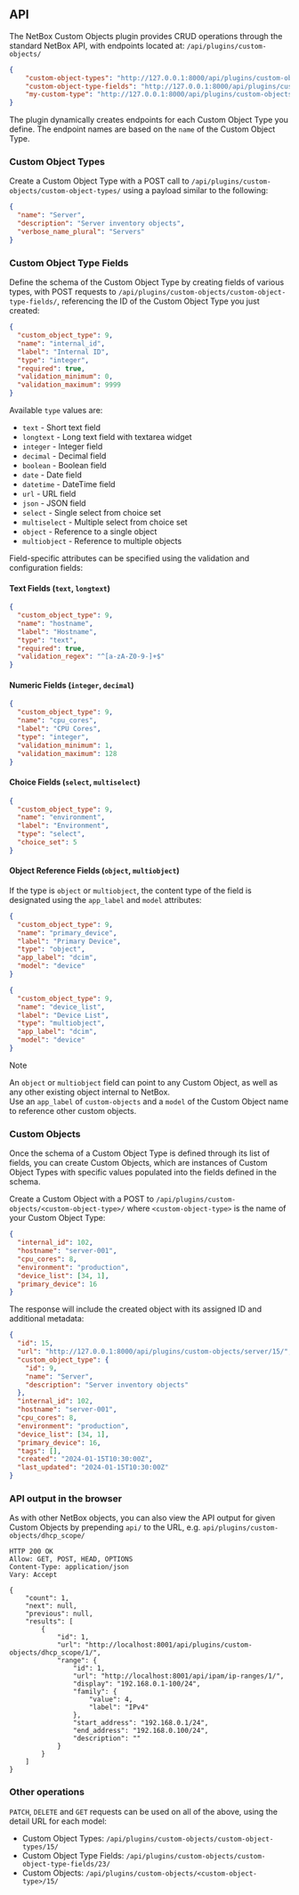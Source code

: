 ## API

The NetBox Custom Objects plugin provides CRUD operations through the standard NetBox API, with endpoints located at: `/api/plugins/custom-objects/`

```json
{
    "custom-object-types": "http://127.0.0.1:8000/api/plugins/custom-objects/custom-object-types/",
    "custom-object-type-fields": "http://127.0.0.1:8000/api/plugins/custom-objects/custom-object-type-fields/",
    "my-custom-type": "http://127.0.0.1:8000/api/plugins/custom-objects/my-custom-type/"
}
```

The plugin dynamically creates endpoints for each Custom Object Type you define. The endpoint names are based on the `name` of the Custom Object Type.

### Custom Object Types

Create a Custom Object Type with a POST call to `/api/plugins/custom-objects/custom-object-types/` using a payload
similar to the following:

```json
{
  "name": "Server",
  "description": "Server inventory objects",
  "verbose_name_plural": "Servers"
}
```

### Custom Object Type Fields

Define the schema of the Custom Object Type by creating fields of various types, with POST requests to
`/api/plugins/custom-objects/custom-object-type-fields/`, referencing the ID of the Custom Object Type you just created:

```json
{
  "custom_object_type": 9,
  "name": "internal_id",
  "label": "Internal ID",
  "type": "integer",
  "required": true,
  "validation_minimum": 0,
  "validation_maximum": 9999
}
```

Available `type` values are:
- `text` - Short text field
- `longtext` - Long text field with textarea widget
- `integer` - Integer field
- `decimal` - Decimal field
- `boolean` - Boolean field
- `date` - Date field
- `datetime` - DateTime field
- `url` - URL field
- `json` - JSON field
- `select` - Single select from choice set
- `multiselect` - Multiple select from choice set
- `object` - Reference to a single object
- `multiobject` - Reference to multiple objects

Field-specific attributes can be specified using the validation and configuration fields:

#### Text Fields (`text`, `longtext`)
```json
{
  "custom_object_type": 9,
  "name": "hostname",
  "label": "Hostname",
  "type": "text",
  "required": true,
  "validation_regex": "^[a-zA-Z0-9-]+$"
}
```

#### Numeric Fields (`integer`, `decimal`)
```json
{
  "custom_object_type": 9,
  "name": "cpu_cores",
  "label": "CPU Cores",
  "type": "integer",
  "validation_minimum": 1,
  "validation_maximum": 128
}
```

#### Choice Fields (`select`, `multiselect`)
```json
{
  "custom_object_type": 9,
  "name": "environment",
  "label": "Environment",
  "type": "select",
  "choice_set": 5
}
```

#### Object Reference Fields (`object`, `multiobject`)

If the type is `object` or `multiobject`, the content type of the field is designated using the `app_label` and `model` attributes:

```json
{
  "custom_object_type": 9,
  "name": "primary_device",
  "label": "Primary Device",
  "type": "object",
  "app_label": "dcim",
  "model": "device"
}
```

```json
{
  "custom_object_type": 9,
  "name": "device_list",
  "label": "Device List",
  "type": "multiobject",
  "app_label": "dcim",
  "model": "device"
}
```

> [!NOTE]
> An `object` or `multiobject` field can point to any Custom Object, as well as any other existing object internal to NetBox.  
> Use an `app_label` of `custom-objects` and a `model` of the Custom Object name to reference other custom objects.  


### Custom Objects

Once the schema of a Custom Object Type is defined through its list of fields, you can create Custom Objects,
which are instances of Custom Object Types with specific values populated into the fields defined in the schema.

Create a Custom Object with a POST to `/api/plugins/custom-objects/<custom-object-type>/` where `<custom-object-type>` is the name of your Custom Object Type:

```json
{
  "internal_id": 102,
  "hostname": "server-001",
  "cpu_cores": 8,
  "environment": "production",
  "device_list": [34, 1],
  "primary_device": 16
}
```

The response will include the created object with its assigned ID and additional metadata:

```json
{
  "id": 15,
  "url": "http://127.0.0.1:8000/api/plugins/custom-objects/server/15/",
  "custom_object_type": {
    "id": 9,
    "name": "Server",
    "description": "Server inventory objects"
  },
  "internal_id": 102,
  "hostname": "server-001",
  "cpu_cores": 8,
  "environment": "production",
  "device_list": [34, 1],
  "primary_device": 16,
  "tags": [],
  "created": "2024-01-15T10:30:00Z",
  "last_updated": "2024-01-15T10:30:00Z"
}
```

### API output in the browser

As with other NetBox objects, you can also view the API output for given Custom Objects by prepending `api/` to the URL, e.g. `api/plugins/custom-objects/dhcp_scope/`

```
HTTP 200 OK
Allow: GET, POST, HEAD, OPTIONS
Content-Type: application/json
Vary: Accept

{
    "count": 1,
    "next": null,
    "previous": null,
    "results": [
        {
            "id": 1,
            "url": "http://localhost:8001/api/plugins/custom-objects/dhcp_scope/1/",
            "range": {
                "id": 1,
                "url": "http://localhost:8001/api/ipam/ip-ranges/1/",
                "display": "192.168.0.1-100/24",
                "family": {
                    "value": 4,
                    "label": "IPv4"
                },
                "start_address": "192.168.0.1/24",
                "end_address": "192.168.0.100/24",
                "description": ""
            }
        }
    ]
}
```

### Other operations

`PATCH`, `DELETE` and `GET` requests can be used on all of the above, using the detail URL for each model:
- Custom Object Types: `/api/plugins/custom-objects/custom-object-types/15/`
- Custom Object Type Fields: `/api/plugins/custom-objects/custom-object-type-fields/23/`
- Custom Objects: `/api/plugins/custom-objects/<custom-object-type>/15/`